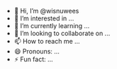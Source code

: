 - 👋 Hi, I’m @wisnuwees
- 👀 I’m interested in ...
- 🌱 I’m currently learning ...
- 💞️ I’m looking to collaborate on ...
- 📫 How to reach me ...
- 😄 Pronouns: ...
- ⚡ Fun fact: ...

<!---
wisnuwees/wisnuwees is a ✨ special ✨ repository because its `README.md` (this file) appears on your GitHub profile.
You can click the Preview link to take a look at your changes.
--->
